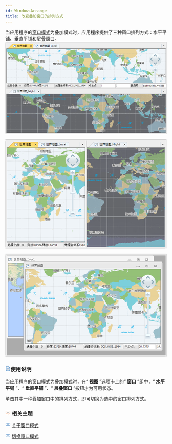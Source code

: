 ```yaml
---
id: WindowsArrange
title: 改变叠加窗口的排列方式
---
```

当应用程序的[窗口模式](WindowsModel.htm)为叠加模式时，应用程序提供了三种窗口排列方式：水平平铺、垂直平铺和层叠窗口。
![](img/MapWin2H.png)  

![](img/MapWin2V.png)  

![](img/MapWin2M.png)  
 
  
### ![](../img/read.gif)使用说明

当应用程序的[窗口模式](WindowsModel.htm)为叠加模式时，在“ **视图** ”选项卡上的“ **窗口** ”组中，“ **水平平铺**
”、“ **垂直平铺** ”、“ **层叠窗口** ”按钮才为可用状态。

单击其中一种叠加窗口中的排列方式，即可切换为选中的窗口排列方式。

### ![](../img/seealso.png) 相关主题

![](../img/smalltitle.png) [关于窗口模式](WindowsModel_Basic.htm)

![](../img/smalltitle.png) [切换窗口模式](WindowsModel.htm)


